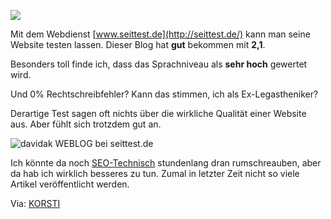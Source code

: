 <!--
.. title: Test: gut.
.. slug: 634-test-gut
.. date: 2008-11-17 19:23:16
.. tags: Blog,Webseite,In eigener Sache,Internet
.. description: 
.. type: text
-->

[![](http://www.seittest.de/logogut.gif)](http://www.seittest.de)

Mit dem Webdienst [www.seittest.de](http://seittest.de/) kann man seine Website testen lassen.
Dieser Blog hat **gut** bekommen mit **2,1**.
<!-- TEASER_END -->

Besonders toll finde ich, dass das Sprachniveau als **sehr hoch** gewertet wird.

Und 0% Rechtschreibfehler?
Kann das stimmen, ich als Ex-Legastheniker?

Derartige Test sagen oft nichts über die wirkliche Qualität einer Website aus.
Aber fühlt sich trotzdem gut an.

![davidak WEBLOG bei seittest.de](/images/seittest.jpg)

Ich könnte da noch [SEO-Technisch](http://de.wikipedia.org/wiki/SEO) stundenlang dran rumschreauben, aber da hab ich wirklich besseres zu tun.
Zumal in letzter Zeit nicht so viele Artikel veröffentlicht werden.

Via: [KORSTI](http://korsti.de/blog/2008-11-06/seittest-so-gut-ist-deine-website/)
